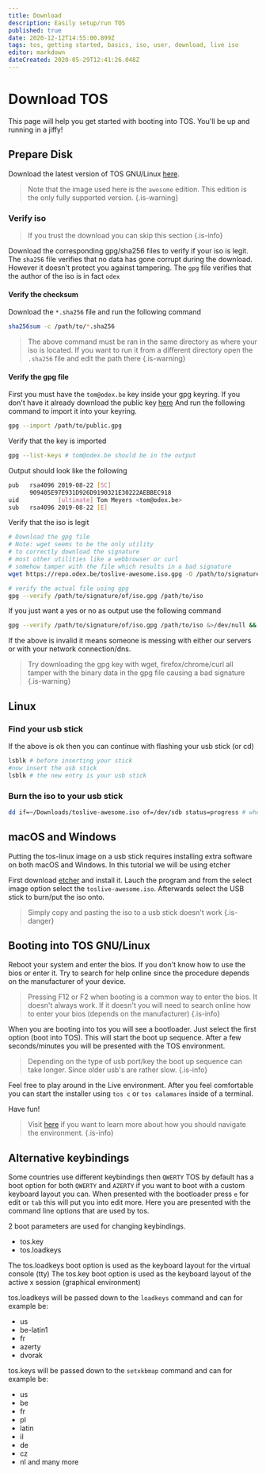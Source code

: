 ```yaml
---
title: Download
description: Easily setup/run TOS
published: true
date: 2020-12-12T14:55:00.899Z
tags: tos, getting started, basics, iso, user, download, live iso
editor: markdown
dateCreated: 2020-05-29T12:41:26.048Z
---
```


# Download TOS
This page will help you get started with booting into TOS. You'll be up and running in a jiffy!

## Prepare Disk
Download the latest version of TOS GNU/Linux [here](https://tos.odex.be/downloads).

> Note that the image used here is the `awesome` edition. This edition is the only fully supported version.
{.is-warning}

### Verify iso

> If you trust the download you can skip this section
{.is-info}

Download the corresponding gpg/sha256 files to verify if your iso is legit.
The `sha256` file verifies that no data has gone corrupt during the download.
However it doesn't protect you against tampering.
The `gpg` file verifies that the author of the iso is in fact `odex`

#### Verify the checksum

Download the `*.sha256` file and run the following command

```bash
sha256sum -c /path/to/*.sha256
```

> The above command must be ran in the same directory as where your iso is located.
> If you want to run it from a different directory open the `.sha256` file and edit the path there
{.is-warning}

#### Verify the gpg file

First you must have the `tom@odex.be` key inside your gpg keyring.
If you don't have it already download the public key [here](https://repo.odex.be/public.gpg)
And run the following command to import it into your keyring.

```bash
gpg --import /path/to/public.gpg
```

Verify that the key is imported

```bash
gpg --list-keys # tom@odex.be should be in the output
```

Output should look like the following
```bash
pub   rsa4096 2019-08-22 [SC]
      909405E97E931D926D9190321E30222AEBBEC918
uid           [ultimate] Tom Meyers <tom@odex.be>
sub   rsa4096 2019-08-22 [E]
```

Verify that the iso is legit

```bash
# Download the gpg file
# Note: wget seems to be the only utility
# to correctly download the signature
# most other utilities like a webbrowser or curl
# somehow tamper with the file which results in a bad signature
wget https://repo.odex.be/toslive-awesome.iso.gpg -O /path/to/signature/of/iso.gpg

# verify the actual file using gpg
gpg --verify /path/to/signature/of/iso.gpg /path/to/iso
```

If you just want a yes or no as output use the following command

```bash
gpg --verify /path/to/signature/of/iso.gpg /path/to/iso &>/dev/null && echo "Valid" || echo "Invalid"
```

If the above is invalid it means someone is messing with either our servers or with your network connection/dns.

> Try downloading the gpg key with wget, firefox/chrome/curl all tamper with the binary data in the gpg file causing a bad signature
{.is-warning}

## Linux

### Find your usb stick

If the above is ok then you can continue with flashing your usb stick (or cd)

```bash
lsblk # before inserting your stick
#now insert the usb stick
lsblk # the new entry is your usb stick
```

### Burn the iso to your usb stick

```bash
dd if=~/Downloads/toslive-awesome.iso of=/dev/sdb status=progress # where sdb is the name of your stick
```

## macOS and Windows
Putting the tos-linux image on a usb stick requires installing extra software on both macOS and Windows. In this tutorial we will be using etcher

First download [etcher](https://www.balena.io/etcher/) and install it.
Lauch the program and from the select image option select the `toslive-awesome.iso`.
Afterwards select the USB stick to burn/put the iso onto.

> Simply copy and pasting the iso to a usb stick doesn't work
{.is-danger}

## Booting into TOS GNU/Linux

Reboot your system and enter the bios. If you don't know how to use the bios or enter it. Try to search for help online since the procedure depends on the manufacturer of your device.

> Pressing F12 or F2 when booting is a common way to enter the bios. It doesn't always work. If it doesn't you will need to search online how to enter your bios (depends on the manufacturer)
{.is-info}

When you are booting into tos you will see a bootloader. Just select the first option (boot into TOS).
This will start the boot up sequence. After a few seconds/minutes you will be presented with the TOS environment.

> Depending on the type of usb port/key the boot up sequence can take longer. Since older usb's are rather slow.
{.is-info}


Feel free to play around in the Live environment.
After you feel comfortable you can start the installer using `tos c` or `tos calamares` inside of a terminal.

Have fun!

> Visit [here](/Usage/navigate) if you want to learn more about how you should navigate the environment.
{.is-info}

## Alternative keybindings
Some countries use different keybindings then `QWERTY` TOS by default has a boot option for both `QWERTY` and `AZERTY` if you want to boot with a custom keyboard layout you can.
When presented with the bootloader press `e` for edit or `tab` this will put you into edit more.
Here you are presented with the command line options that are used by tos.

2 boot parameters are used for changing keybindings.
- tos.key
- tos.loadkeys

The tos.loadkeys boot option is used as the keyboard layout for the virtual console (tty)
The tos.key boot option is used as the keyboard layout of the active x session (graphical environment)

tos.loadkeys will be passed down to the `loadkeys` command and can for example be:
- us
- be-latin1
- fr
- azerty
- dvorak

tos.keys will be passed down to the `setxkbmap` command and can for example be:
- us
- be
- fr
- pl
- latin
- il
- de
- cz
- nl
and many more
